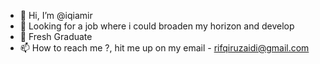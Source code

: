 - 👋 Hi, I’m @iqiamir
- 👀 Looking for a job where i could broaden my horizon and develop
- 🌱 Fresh Graduate
- 📫 How to reach me ?, hit me up on my email - rifqiruzaidi@gmail.com

<!---
iqiamir/iqiamir is a ✨ special ✨ repository because its `README.md` (this file) appears on your GitHub profile.
You can click the Preview link to take a look at your changes.
--->
